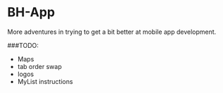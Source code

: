 # BH-App

More adventures in trying to get a bit better at mobile app development.

###TODO:
- Maps
- tab order swap
- logos
- MyList instructions